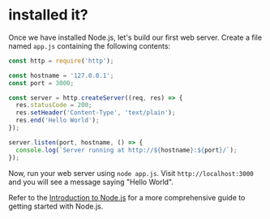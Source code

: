 # installed it?

Once we have installed Node.js, let's build our first web server. Create a file named `app.js` containing the following contents:

```javascript
const http = require('http');

const hostname = '127.0.0.1';
const port = 3000;

const server = http.createServer((req, res) => {
  res.statusCode = 200;
  res.setHeader('Content-Type', 'text/plain');
  res.end('Hello World');
});

server.listen(port, hostname, () => {
  console.log(`Server running at http://${hostname}:${port}/`);
});
```

Now, run your web server using `node app.js`. Visit `http://localhost:3000` and you will see a message saying "Hello World".

Refer to the [Introduction to Node.js](https://nodejs.dev/learn) for a more comprehensive guide to getting started with Node.js.
